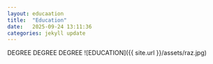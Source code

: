 ```yaml
---
layout: educaation
title:  "Education"
date:   2025-09-24 13:11:36
categories: jekyll update
---
```

  DEGREE
  DEGREE
  DEGREE
  ![EDUCATION]({{ site.url }}/assets/raz.jpg)

